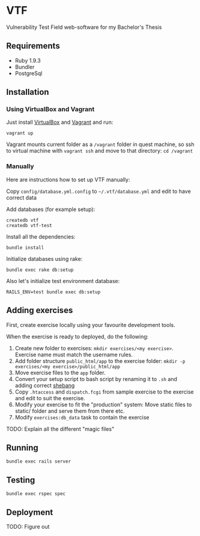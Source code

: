 VTF
===

Vulnerability Test Field web-software for my Bachelor's Thesis

Requirements
------------

* Ruby 1.9.3
* Bundler
* PostgreSql

Installation
------------

### Using VirtualBox and Vagrant

Just install [VirtualBox](https://www.virtualbox.org/) and
[Vagrant](http://www.vagrantup.com/) and run:

    vagrant up

Vagrant mounts current folder as a `/vagrant` folder in quest machine, so ssh to
virtual machine with `vagrant ssh` and move to that directory: `cd /vagrant`

### Manually

Here are instructions how to set up VTF manually:

Copy `config/database.yml.config` to `~/.vtf/database.yml` and edit to have correct data

Add databases (for example setup):

    createdb vtf
    createdb vtf-test

Install all the dependencies:

    bundle install

Initialize databases using rake:

    bundle exec rake db:setup

Also let's initialize test environment database:

    RAILS_ENV=test bundle exec db:setup


Adding exercises
----------------

First, create exercise locally using your favourite development tools.

When the exercise is ready to deployed, do the following:

1. Create new folder to exercises: `mkdir exercises/<my exercise>`. Exercise
   name must match the username rules.
2. Add folder structure `public_html/app` to the exercise folder: `mkdir -p exercises/<my exercise>/public_html/app`
3. Move exercise files to the `app` folder.
4. Convert your setup script to bash script by renaming it to `.sh` and adding correct [shebang](http://en.wikipedia.org/wiki/Shebang_(Unix))
5. Copy `.htaccess` and `dispatch.fcgi` from sample exercise to the exercise and edit to suit the exercise.
6. Modify your exercise to fit the "production" system: Move static files to static/ folder and serve them from there etc.
7. Modify `exercises:db_data` task to contain the exercise

TODO: Explain all the different "magic files"

Running
-------

    bundle exec rails server

Testing
-------

    bundle exec rspec spec

Deployment
----------

TODO: Figure out
